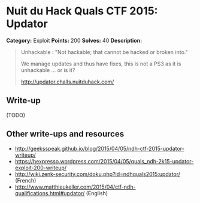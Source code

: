# Nuit du Hack Quals CTF 2015: Updator

**Category:** Exploit
**Points:** 200
**Solves:** 40
**Description:** 

> Unhackable : "Not hackable; that cannot be hacked or broken into."
> 
> We manage updates and thus have fixes, this is not a PS3 as it is unhackable ... or is it?
> 
> <http://updator.challs.nuitduhack.com/>

## Write-up

(TODO)

## Other write-ups and resources

* <http://geeksspeak.github.io/blog/2015/04/05/ndh-ctf-2015-updator-writeup/>
* <https://hexpresso.wordpress.com/2015/04/05/quals_ndh-2k15-updator-exploit-200-writeup/>
* <http://wiki.zenk-security.com/doku.php?id=ndhquals2015:updator/> (French)
* <http://www.matthieukeller.com/2015/04/ctf-ndh-qualifications.html#updator/> (English)
